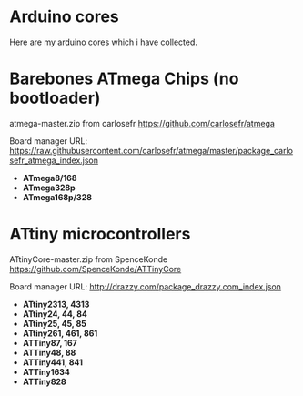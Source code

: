 Arduino cores
=============

Here are my arduino cores which i have collected. 

Barebones ATmega Chips (no bootloader)
================================
atmega-master.zip from carlosefr https://github.com/carlosefr/atmega

Board manager URL: https://raw.githubusercontent.com/carlosefr/atmega/master/package_carlosefr_atmega_index.json

* **ATmega8/168**
* **ATmega328p**
* **ATmega168p/328**

ATtiny microcontrollers
==========================
ATtinyCore-master.zip from SpenceKonde https://github.com/SpenceKonde/ATTinyCore

Board manager URL: http://drazzy.com/package_drazzy.com_index.json

* **ATtiny2313, 4313**
* **ATtiny24, 44, 84**
* **ATtiny25, 45, 85**
* **ATtiny261, 461, 861**
* **ATTiny87, 167**
* **ATTiny48, 88**
* **ATTiny441, 841**
* **ATTiny1634**
* **ATTiny828**
